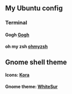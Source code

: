 ## My Ubuntu config

### Terminal

#### Gogh [Gogh](https://mayccoll.github.io/Gogh/)

#### oh my zsh [ohmyzsh](https://ohmyz.sh/)

## Gnome shell theme

#### Icons: [Kora](https://www.pling.com/p/1256209)

#### Gnome theme: [WhiteSur](https://www.pling.com/p/1403328/)
